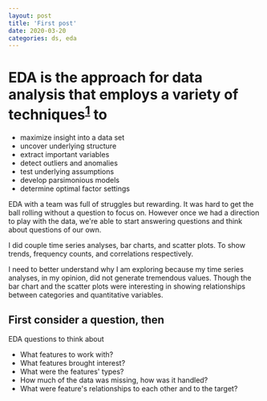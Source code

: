 ```yaml
---
layout: post
title: 'First post'
date: 2020-03-20
categories: ds, eda
---
```


# EDA is the approach for data analysis that employs a variety of techniques<sup>[1](https://www.itl.nist.gov/div898/handbook/eda/section1/eda11.htm)</sup> to  
- maximize insight into a data set
- uncover underlying structure
- extract important variables
- detect outliers and anomalies
- test underlying assumptions
- develop parsimonious models
- determine optimal factor settings  

EDA with a team was full of struggles but rewarding. It was hard to get the ball rolling without a question to focus on. However once we had a direction to play with the data, we're able to start answering questions and think about questions of our own.  

I did couple time series analyses, bar charts, and scatter plots. To show trends, frequency counts, and correlations respectively.  

I need to better understand why I am exploring because my time series analyses, in my opinion, did not generate tremendous values. Though the bar chart and the scatter plots were interesting in showing relationships between categories and quantitative variables.  

## First consider a question, then
EDA questions to think about
- What features to work with?
- What features brought interest?
- What were the features' types?
- How much of the data was missing, how was it handled?
- What were feature's relationships to each other and to the target?
